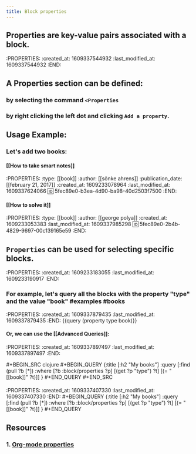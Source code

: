 ```yaml
---
title: Block properties
---
```


## Properties are key-value pairs associated with a block.
:PROPERTIES:
:created_at: 1609337544932
:last_modified_at: 1609337544932
:END:
## A Properties section can be defined:
### by selecting the command `<Properties`
### by right clicking the left dot and clicking `Add a property`.
## Usage Example:
### Let's add two books:
#### [[How to take smart notes]]
:PROPERTIES:
:type: [[book]]
:author: [[sönke ahrens]]
:publication_date: [[february 21, 2017]]
:created_at: 1609233078964
:last_modified_at: 1609337624066
:id: 5fec89e0-b3ea-4d90-ba98-40d2503f7500
:END:
#### [[How to solve it]]
:PROPERTIES:
:type: [[book]]
:author: [[george polya]]
:created_at: 1609233053383
:last_modified_at: 1609337985298
:id: 5fec89e0-2b4b-4829-9697-00c139165e59
:END:
## `Properties` can be used for selecting specific blocks.
:PROPERTIES:
:created_at: 1609233183055
:last_modified_at: 1609233190917
:END:
### For example, let's query all the blocks with the property "type" and the value "book" #examples #books
:PROPERTIES:
:created_at: 1609337879435
:last_modified_at: 1609337879435
:END:
{{query (property type book)}}
#### Or, we can use the [[Advanced Queries]]:
:PROPERTIES:
:created_at: 1609337897497
:last_modified_at: 1609337897497
:END:

#+BEGIN_SRC clojure
#+BEGIN_QUERY
{:title [:h2 "My books"]
 :query [:find (pull ?b [*])
         :where
         [?b :block/properties ?p]
         [(get ?p "type") ?t]
         [(= "[[book]]" ?t)]]
 }
#+END_QUERY
#+END_SRC
####
:PROPERTIES:
:created_at: 1609337407330
:last_modified_at: 1609337407330
:END:
#+BEGIN_QUERY
{:title [:h2 "My books"]
 :query [:find (pull ?b [*])
         :where
         [?b :block/properties ?p]
         [(get ?p "type") ?t]
         [(= "[[book]]" ?t)]]
 }
#+END_QUERY
## **Resources**
### 1. [Org-mode properties](https://orgmode.org/guide/Properties.html)
